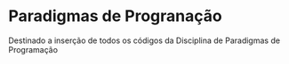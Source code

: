 # Paradigmas de Progranação
Destinado a inserção de todos os códigos da Disciplina de Paradigmas de Programação
